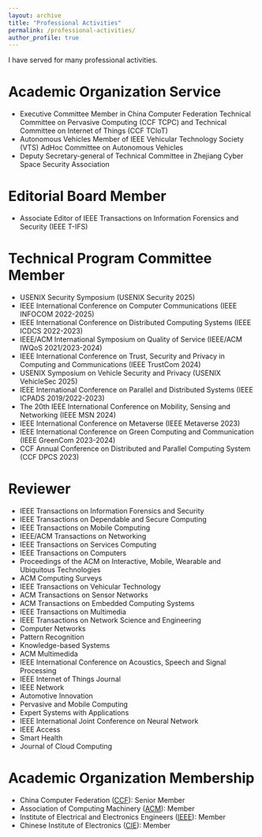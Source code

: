 ```yaml
---
layout: archive
title: "Professional Activities"
permalink: /professional-activities/
author_profile: true
---
```

I have served for many professional activities.

Academic Organization Service
======
* Executive Committee Member in China Computer Federation Technical Committee on Pervasive Computing (CCF TCPC) and Technical Committee on Internet of Things (CCF TCIoT)
* Autonomous Vehicles Member of IEEE Vehicular Technology Society (VTS) AdHoc Committee on Autonomous Vehicles
* Deputy Secretary-general of Technical Committee in Zhejiang Cyber Space Security Association

Editorial Board Member
======
* Associate Editor of IEEE Transactions on Information Forensics and Security (IEEE T-IFS)

Technical Program Committee Member
======
* USENIX Security Symposium (USENIX Security 2025)
* IEEE International Conference on Computer Communications (IEEE INFOCOM 2022-2025)
* IEEE International Conference on Distributed Computing Systems (IEEE ICDCS 2022-2023)
* IEEE/ACM International Symposium on Quality of Service (IEEE/ACM IWQoS 2021/2023-2024)
* IEEE International Conference on Trust, Security and Privacy in Computing and Communications (IEEE TrustCom 2024)
* USENIX Symposium on Vehicle Security and Privacy (USENIX VehicleSec 2025)
* IEEE International Conference on Parallel and Distributed Systems (IEEE ICPADS 2019/2022-2023)
* The 20th IEEE International Conference on Mobility, Sensing and Networking (IEEE MSN 2024)
* IEEE International Conference on Metaverse (IEEE Metaverse 2023)
* IEEE International Conference on Green Computing and Communication (IEEE GreenCom 2023-2024)
* CCF Annual Conference on Distributed and Parallel Computing System (CCF DPCS 2023)

Reviewer
======
* IEEE Transactions on Information Forensics and Security
* IEEE Transactions on Dependable and Secure Computing
* IEEE Transactions on Mobile Computing
* IEEE/ACM Transactions on Networking
* IEEE Transactions on Services Computing
* IEEE Transactions on Computers
* Proceedings of the ACM on Interactive, Mobile, Wearable and Ubiquitous Technologies
* ACM Computing Surveys
* IEEE Transactions on Vehicular Technology
* ACM Transactions on Sensor Networks
* ACM Transactions on Embedded Computing Systems
* IEEE Transactions on Multimedia
* IEEE Transactions on Network Science and Engineering
* Computer Networks
* Pattern Recognition
* Knowledge-based Systems
* ACM Multimedida
* IEEE International Conference on Acoustics, Speech and Signal Processing
* IEEE Internet of Things Journal
* IEEE Network
* Automotive Innovation
* Pervasive and Mobile Computing
* Expert Systems with Applications
* IEEE International Joint Conference on Neural Network 
* IEEE Access
* Smart Health
* Journal of Cloud Computing

Academic Organization Membership
======
* China Computer Federation ([CCF](https://www.ccf.org.cn/)): Senior Member
* Association of Computing Machinery ([ACM](https://www.acm.org/)): Member
* Institute of Electrical and Electronics Engineers ([IEEE](https://www.ieee.org)): Member
* Chinese Institute of Electronics ([CIE](https://www.cie.org.cn/)): Member